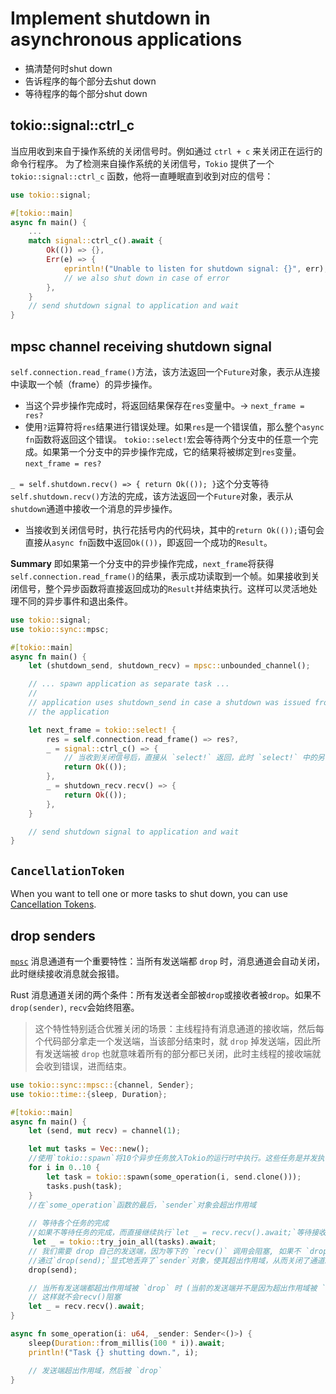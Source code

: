 # Implement shutdown in asynchronous applications

- 搞清楚何时shut down
- 告诉程序的每个部分去shut down
- 等待程序的每个部分shut down

## tokio::signal::ctrl_c
当应用收到来自于操作系统的关闭信号时。例如通过 `ctrl + c` 来关闭正在运行的命令行程序。
为了检测来自操作系统的关闭信号，`Tokio` 提供了一个 `tokio::signal::ctrl_c` 函数，他将一直睡眠直到收到对应的信号：
```rust
use tokio::signal;

#[tokio::main]
async fn main() {
	...
	match signal::ctrl_c().await {
		Ok(()) => {},
		Err(e) => {
			eprintln!("Unable to listen for shutdown signal: {}", err);
			// we also shut down in case of error
		},
	}
	// send shutdown signal to application and wait
}
```
## mpsc channel receiving shutdown signal
`self.connection.read_frame()`方法，该方法返回一个`Future`对象，表示从连接中读取一个帧（frame）的异步操作。
- 当这个异步操作完成时，将返回结果保存在`res`变量中。-> `next_frame = res?`
- 使用`?`运算符将`res`结果进行错误处理。如果`res`是一个错误值，那么整个`async fn`函数将返回这个错误。
`tokio::select!`宏会等待两个分支中的任意一个完成。如果第一个分支中的异步操作完成，它的结果将被绑定到`res`变量。`next_frame = res?`

`_ = self.shutdown.recv() => { return Ok(()); }`这个分支等待`self.shutdown.recv()`方法的完成，该方法返回一个`Future`对象，表示从`shutdown`通道中接收一个消息的异步操作。
-   当接收到关闭信号时，执行花括号内的代码块，其中的`return Ok(());`语句会直接从`async fn`函数中返回`Ok(())`，即返回一个成功的`Result`。

**Summary**
即如果第一个分支中的异步操作完成，`next_frame`将获得`self.connection.read_frame()`的结果，表示成功读取到一个帧。如果接收到关闭信号，整个异步函数将直接返回成功的`Result`并结束执行。这样可以灵活地处理不同的异步事件和退出条件。
```rust
use tokio::signal;
use tokio::sync::mpsc;

#[tokio::main]
async fn main() {
    let (shutdown_send, shutdown_recv) = mpsc::unbounded_channel();

    // ... spawn application as separate task ...
    //
    // application uses shutdown_send in case a shutdown was issued from inside
    // the application

    let next_frame = tokio::select! {
		res = self.connection.read_frame() => res?,
        _ = signal::ctrl_c() => {
			// 当收到关闭信号后，直接从 `select!` 返回，此时 `select!` 中的另一个分支会自动释放，其中的任务也会结束
	        return Ok(());
        },
        _ = shutdown_recv.recv() => {
	        return Ok(());
        },
    }

    // send shutdown signal to application and wait
}
```
## `CancellationToken`
When you want to tell one or more tasks to shut down, you can use [Cancellation Tokens](https://docs.rs/tokio-util/latest/tokio_util/sync/struct.CancellationToken.html).

## drop senders
[`mpsc`](https://docs.rs/tokio/1/tokio/sync/mpsc/index.html) 消息通道有一个重要特性：当所有发送端都 `drop` 时，消息通道会自动关闭，此时继续接收消息就会报错。

Rust 消息通道关闭的两个条件：所有发送者全部被`drop`或接收者被`drop`。如果不`drop(sender)`, `recv`会始终阻塞。

> 这个特性特别适合优雅关闭的场景：主线程持有消息通道的接收端，然后每个代码部分拿走一个发送端，当该部分结束时，就 `drop` 掉发送端，因此所有发送端被 `drop` 也就意味着所有的部分都已关闭，此时主线程的接收端就会收到错误，进而结束。

```rust
use tokio::sync::mpsc::{channel, Sender};
use tokio::time::{sleep, Duration};

#[tokio::main]
async fn main() {
    let (send, mut recv) = channel(1);

	let mut tasks = Vec::new();
	//使用`tokio::spawn`将10个异步任务放入Tokio的运行时中执行。这些任务是并发执行的，它们可能会在`main`函数继续执行之前就完成。
    for i in 0..10 {
        let task = tokio::spawn(some_operation(i, send.clone()));
		tasks.push(task);
    }
    //在`some_operation`函数的最后，`sender`对象会超出作用域
	
    // 等待各个任务的完成
    //如果不等待任务的完成，而直接继续执行`let _ = recv.recv().await;`等待接收端接收消息，那么可能会导致接收端在所有任务完成之前就返回了，从而无法获取到所有任务的结果。
	 let _ = tokio::try_join_all(tasks).await;
    // 我们需要 drop 自己的发送端，因为等下的 `recv()` 调用会阻塞, 如果不 `drop` ，那发送端就无法被全部关闭, `recv` 也将永远无法结束，这将陷入一个类似死锁的困境
    //通过`drop(send);`显式地丢弃了`sender`对象，使其超出作用域，从而关闭了通道。这样做是为了告诉接收端没有更多的消息会发送过来。
    drop(send);

    // 当所有发送端都超出作用域被 `drop` 时 (当前的发送端并不是因为超出作用域被 `drop` 而是手动 `drop` 的),`recv` 调用会返回一个错误这里使用了`let _ = recv.recv().await;`来忽略这个错误。
    // 这样就不会recv()阻塞
    let _ = recv.recv().await; 
}

async fn some_operation(i: u64, _sender: Sender<()>) {
    sleep(Duration::from_millis(100 * i)).await;
    println!("Task {} shutting down.", i);

    // 发送端超出作用域，然后被 `drop`
}
```

